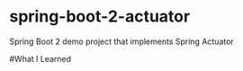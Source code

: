# spring-boot-2-actuator
Spring Boot 2 demo project that implements Spring Actuator

#What I Learned
